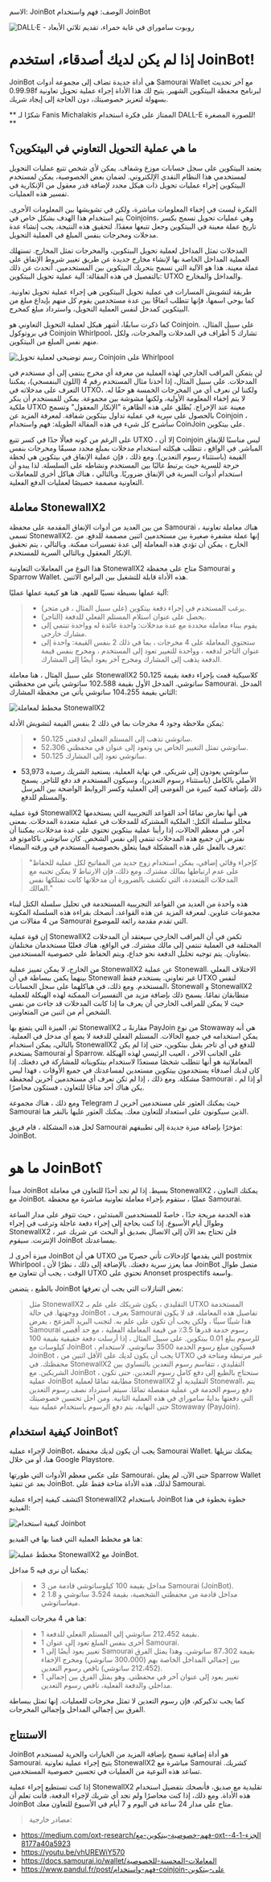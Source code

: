 الاسم: JoinBot
الوصف: فهم واستخدام JoinBot

![DALL·E - روبوت ساموراي في غابة حمراء، تقديم ثلاثي الأبعاد](assets/cover.jpeg)

# إذا لم يكن لديك أصدقاء، استخدم JoinBot!

JoinBot هي أداة جديدة تضاف إلى مجموعة أدوات Samourai Wallet مع آخر تحديث 0.99.98f لبرنامج محفظة البيتكوين الشهير. يتيح لك هذا الأداة إجراء عملية تحويل تعاونية بسهولة لتعزيز خصوصيتك، دون الحاجة إلى إيجاد شريك.

** شكرًا لـ Fanis Michalakis الممتاز على فكرة استخدام DALL-E للصورة المصغرة! **

## ما هي عملية التحويل التعاوني في البيتكوين؟

يعتمد البيتكوين على سجل حسابات موزع وشفاف. يمكن لأي شخص تتبع عمليات التحويل لمستخدمي هذا النظام النقدي الإلكتروني. لضمان بعض الخصوصية، يمكن لمستخدم البيتكوين إجراء عمليات تحويل ذات هيكل محدد لإضافة قدر معقول من الإنكارية في تفسير هذه العمليات.

الفكرة ليست في إخفاء المعلومات مباشرة، ولكن في تشويشها بين المعلومات الأخرى. يتم استخدام هذا الهدف بشكل خاص في Coinjoins، وهي عمليات تحويل تسمح بكسر تاريخ عملة معينة في البيتكوين وجعل تتبعها معقدًا. لتحقيق هذه النتيجة، يجب إنشاء عدة مدخلات ومخرجات بنفس المبلغ في العملية التحويل.

المدخلات تمثل المداخل لعملية تحويل البيتكوين، والمخرجات تمثل المخارج. تستهلك العملية المداخل الخاصة بها لإنشاء مخارج جديدة عن طريق تغيير شروط الإنفاق على عملة معينة. هذا هو الآلية التي تسمح بتحريك البيتكوين بين المستخدمين.
أتحدث عن ذلك بالتفصيل في هذه المقالة: آلية عملية تحويل البيتكوين: UTXO والمداخل والمخارج.

طريقة لتشويش المسارات في عملية تحويل البيتكوين هي إجراء عملية تحويل تعاونية. كما يوحي اسمها، فإنها تتطلب اتفاقًا بين عدة مستخدمين يقوم كل منهم بإيداع مبلغ من البيتكوين كمدخل لنفس العملية التحويل، واسترداد مبلغ كمخرج.

كما ذكرت سابقًا، أشهر هيكل لعملية التحويل التعاوني هو Coinjoin. على سبيل المثال، في بروتوكول Coinjoin Whirlpool، تشارك 5 أطراف في المدخلات والمخرجات، ولكل منهم نفس المبلغ من البيتكوين.

![رسم توضيحي لعملية تحويل Coinjoin على Whirlpool](assets/1.jpeg)

لن يتمكن المراقب الخارجي لهذه العملية من معرفة أي مخرج ينتمي إلى أي مستخدم في المدخلات. على سبيل المثال، إذا أخذنا مثال المستخدم رقم 4 (اللون البنفسجي)، يمكننا التعرف على مدخلاته في UTXO، ولكننا لن نعرف أي من المخرجات الخمسة هو حقًا له. لا يتم إخفاء المعلومة الأولية، ولكنها مشوشة بين مجموعة.
يمكن للمستخدم أن ينكر ملكية UTXO معينة عند الإخراج. يُطلق على هذه الظاهرة "الإنكار المعقول" وتسمح بالحصول على سرية في عملية تداول بيتكوين شفافة.
لمعرفة المزيد عن Coinjoin ، سأشرح كل شيء في هذه المقالة الطويلة: فهم واستخدام CoinJoin على بيتكوين.

على الرغم من كونه فعالًا جدًا في كسر تتبع UTXO ، إلا أن Coinjoin ليس مناسبًا للإنفاق المباشر. في الواقع ، تتطلب هيكلته استخدام مدخلات بمبلغ محدد مسبقًا ومخرجات بنفس القيمة (باستثناء رسوم التعدين). ومع ذلك ، فإن عملية الإنفاق في بيتكوين هي لحظة حرجة للسرية حيث يرتبط غالبًا بين المستخدم ونشاطه على السلسلة. لذا يبدو أن استخدام أدوات السرية في الإنفاق ضروريًا. وبالتالي ، هناك هياكل أخرى للمعاملات التعاونية مصممة خصيصًا لعمليات الدفع الفعلية.

## معاملة StonewallX2

من بين العديد من أدوات الإنفاق المقدمة على محفظة Samourai ، هناك معاملة تعاونية تسمى StonewallX2. إنها عملة مشفرة صغيرة بين مستخدمين اثنين مصممة للدفع. من الخارج ، يمكن أن تؤدي هذه المعاملة إلى عدة تفسيرات ممكنة. وبالتالي ، يتم تحقيق الإنكار المعقول وبالتالي السرية للمستخدم.

هذا النوع من المعاملات التعاونية StonewallX2 متاح على محفظة Samourai و Sparrow Wallet. هذه الأداة قابلة للتشغيل بين البرامج الاثنين.

آلية عملها بسيطة نسبيًا للفهم. هنا هو كيفية عملها عمليًا:

> - يرغب المستخدم في إجراء دفعة بيتكوين (على سبيل المثال ، في متجر).
> - يحصل على عنوان استلام المستلم الفعلي للدفعة (التاجر).
> - يقوم ببناء معاملة محددة مع عدة مدخلات: واحدة عائدة له وواحدة تنتمي إلى مشارك خارجي.
> - ستحتوي المعاملة على 4 مخرجات ، بما في ذلك 2 بنفس القيمة: واحدة إلى عنوان التاجر لدفعه ، وواحدة للتغيير تعود إلى المستخدم ، ومخرج بنفس قيمة الدفعة يذهب إلى المشارك ومخرج آخر يعود أيضًا إلى المشارك.

على سبيل المثال ، هنا معاملة StonewallX2 كلاسيكية قمت بإجراء دفعة بقيمة 50،125 ساتوشي. المدخل الأول بقيمة 102،588 ساتوشي يأتي من محفظتي Samourai. المدخل الثاني بقيمة 104،255 ساتوشي يأتي من محفظة المشارك:

![مخطط لمعاملة StonewallX2](assets/2.jpeg)

يمكن ملاحظة وجود 4 مخرجات بما في ذلك 2 بنفس القيمة لتشويش الأدلة:

> - 50،125 ساتوشي تذهب إلى المستلم الفعلي لدفعتي.
> - 52،306 ساتوشي تمثل التغيير الخاص بي وتعود إلى عنوان في محفظتي.
> - 50،125 ساتوشي تعود إلى المشارك.

- 53,973 ساتوشي يعودون إلى شريكي.
في نهاية العملية، يستعيد الشريك رصيده الأصلي بالكامل (باستثناء رسوم التعدين)، وسيكون المستخدم قد دفع للتاجر. يسمح ذلك بإضافة كمية كبيرة من الفوضى إلى العملية وكسر الروابط الواضحة بين المرسل والمستلم للدفع.

قوة عملية StonewallX2 هي أنها تعارض تمامًا أحد القواعد التجريبية التي يستخدمها محللو سلسلة الكتل: الملكية المشتركة للمدخلات في عملية متعددة المدخلات. بمعنى آخر، في معظم الحالات، إذا رأينا عملية بيتكوين تحتوي على عدة مدخلات، يمكننا أن نفترض أن جميع هذه المدخلات تنتمي إلى نفس الشخص. كان ساتوشي ناكاموتو قد تعرف بالفعل على هذه المشكلة فيما يتعلق بخصوصية المستخدم في ورقته البيضاء:

> "كإجراء وقائي إضافي، يمكن استخدام زوج جديد من المفاتيح لكل عملية للحفاظ على عدم ارتباطها بمالك مشترك. ومع ذلك، فإن الارتباط لا يمكن تجنبه مع المدخلات المتعددة، التي تكشف بالضرورة أن مدخلاتها كانت تمتلكها نفس المالك."

هذه واحدة من العديد من القواعد التجريبية المستخدمة في تحليل سلسلة الكتل لبناء مجموعات عناوين. لمعرفة المزيد عن هذه القواعد، أنصحك بقراءة هذه السلسلة المكونة من 4 مقالات من Samourai التي تقدم مقدمة رائعة للموضوع.

إن قوة عملية StonewallX2 تكمن في أن المراقب الخارجي سيعتقد أن المدخلات المختلفة في العملية تنتمي إلى مالك مشترك. في الواقع، هناك فعليًا مستخدمان مختلفان يتعاونان. يتم توجيه تحليل الدفعة نحو خداع، ويتم الحفاظ على خصوصية المستخدمين.

من الخارج، لا يمكن تمييز عملية StonewallX2 عن عملية Stonewall. الاختلاف الفعلي بينهما يكمن ببساطة في أن Stonewall غير تعاوني. يستخدم فقط UTXO لنفس المستخدم. ومع ذلك، في هياكلهما على سجل الحسابات، Stonewall و StonewallX2 متطابقان تمامًا. يسمح ذلك بإضافة مزيد من التفسيرات الممكنة لهذه الهيكلة للعملية حيث لا يمكن للمراقب الخارجي أن يعرف ما إذا كانت المدخلات قد جاءت من نفس الشخص أم من اثنين من المتعاونين.

ثم، الميزة التي يتمتع بها StonewallX2 مقارنةً بـ PayJoin من نوع Stowaway هي أنه يمكن استخدامه في جميع الحالات. المستلم الفعلي للدفعة لا يضع أي مدخل في العملية. بالتالي، يمكن استخدام StonewallX2 للدفع في أي تاجر يقبل بيتكوين، حتى إذا لم يكن يستخدم Samourai أو Sparrow.
على الجانب الآخر ، العيب الرئيسي لهذه الهيكلة المعاملاتية هو أنها تتطلب شخصًا مستعدًا لاستخدام بيتكويناته للمشاركة في دفعتك. إذا كان لديك أصدقاء يستخدمون بيتكوين مستعدين لمساعدتك في جميع الأوقات ، فهذا ليس مشكلة. ومع ذلك ، إذا لم تكن تعرف أي مستخدمين آخرين لمحفظة Samourai ، أو إذا لم يكن هناك أحد متاحًا للتعاون ، فستكون محاصرًا.

ومع ذلك ، هناك مجموعة Telegram حيث يمكنك العثور على مستخدمين آخرين لـ Samourai الذين سيكونون على استعداد للتعاون معك. يمكنك العثور عليها بالنقر هنا.

لحل هذه المشكلة ، قام فريق Samourai مؤخرًا بإضافة ميزة جديدة إلى تطبيقهم: JoinBot.

# ما هو JoinBot؟

مبدأ JoinBot بسيط. إذا لم تجد أحدًا للتعاون في معاملة StonewallX2 ، يمكنك التعاون مع JoinBot. عمليًا ، ستقوم بإجراء معاملة تعاونية مباشرة مع محفظة Samourai.

هذه الخدمة مريحة جدًا ، خاصةً للمستخدمين المبتدئين ، حيث تتوفر على مدار الساعة وطوال أيام الأسبوع. إذا كنت بحاجة إلى إجراء دفعة عاجلة وترغب في إجراء StonewallX2 ، فلن تحتاج بعد الآن إلى الاتصال بصديق أو البحث عن شريك عبر الإنترنت. سيقوم JoinBot بمساعدتك.

ميزة أخرى لـ JoinBot هي أن UTXO التي يقدمها كإدخالات تأتي حصريًا من postmix Whirlpool ، مما يعزز سرية دفعتك. بالإضافة إلى ذلك ، نظرًا لأن JoinBot متصل طوال الوقت ، يجب أن تتعاون مع UTXO تحتوي على Anonset prospectifs واسعة.

بالطبع ، يتضمن JoinBot بعض التنازلات التي يجب أن تعرفها:

> مثل StonewallX2 التقليدي ، يكون شريكك على علم بـ UTXO المستخدمة ووجهتها. في حالة JoinBot ، يعرف Samourai تفاصيل هذه المعاملة. قد لا يكون هذا شيئًا سيئًا ، ولكن يجب أن تكون على علم به.
> لتجنب البريد المزعج ، يفرض Samourai رسوم خدمة قدرها 3.5٪ من قيمة المعاملة الفعلية ، مع حد أقصى للرسوم يبلغ 0.01 بيتكوين. على سبيل المثال ، إذا أرسلت دفعة حقيقية بقيمة 100 كيلوسات مع JoinBot ، فسيكون مبلغ رسوم الخدمة 3500 ساتوشي.
> لاستخدام JoinBot ، يجب أن يكون لديك على الأقل اثنين من UTXO غير مرتبطة ومتاحة في محفظتك.
> في StonewallX2 التقليدي ، تتقاسم رسوم التعدين بالتساوي بين الشريكين. مع JoinBot ، ستحتاج بالطبع إلى دفع كامل رسوم التعدين.
حتى تكون عملية JoinBot مطابقة تمامًا لعملية StonewallX2 التقليدية أو Stonewall، يتم دفع رسوم الخدمة في عملية منفصلة تمامًا. سيتم استرداد نصف رسوم التعدين التي دفعتها بدايةً ساموراي في هذه العملية الثانية. ومن أجل تحسين خصوصيتك حتى النهاية، يتم دفع الرسوم باستخدام عملية بنية Stowaway (PayJoin).
## كيفية استخدام JoinBot؟

لإجراء عملية JoinBot، يجب أن يكون لديك محفظة Samourai Wallet. يمكنك تنزيلها هنا، أو من خلال Google Playstore.

على عكس معظم الأدوات التي طورتها Samourai، حتى الآن، لم يعلن Sparrow Wallet بعد عن تنفيذ JoinBot. لذلك، هذه الأداة متاحة فقط على Samourai.

اكتشف كيفية إجراء عملية StonewallX2 باستخدام JoinBot خطوة بخطوة في هذا الفيديو:

![كيفية استخدام Joinbot](https://youtu.be/80MoMz2Ne5g)

هنا هو مخطط العملية التي قمنا بها في الفيديو:

![مخطط عملية StonewallX2 مع JoinBot.](assets/3.jpeg)

يمكننا أن نرى فيه 5 مداخل:

> - 3 مداخل بقيمة 100 كيلوساتوشي قادمة من Samourai (JoinBot).
> - 2 مداخل قادمة من محفظتي الشخصية، بقيمة 3،524 ساتوشي و 1.8 ميغاساتوشي.

هنا هي 4 مخرجات العملية:

> - 1 بقيمة 212،452 ساتوشي إلى المستلم الفعلي للدفعة.
> - 1 أخرى بنفس المبلغ تعود إلى عنوان Samourai.
> - 1 تغيير يعود أيضًا إلى Samourai بقيمة 87،302 ساتوشي. وهذا يمثل الفرق بين إجمالي المداخل الخاصة بهم (300،000 ساتوشي) ومخرج الإخفاء (212،452 ساتوشي) ناقص رسوم التعدين.
> - 1 تغيير يعود إلى عنوان آخر في محفظتي. وهو يمثل الفرق بين إجمالي مداخلي والدفعة الفعلية، ناقص رسوم التعدين.

كما يجب تذكيركم، فإن رسوم التعدين لا تمثل مخرجات للعمليات. إنها تمثل ببساطة الفرق بين إجمالي المداخل وإجمالي المخرجات.

## الاستنتاج

JoinBot هو أداة إضافية تسمح بإضافة المزيد من الخيارات والحرية لمستخدم Samourai. يتيح إجراء عملية تعاونية StonewallX2 مباشرة مع Samourai كشريك. تساعد هذه النوعية من العمليات في تحسين خصوصية المستخدمين.

إذا كنت تستطيع إجراء عملية StonewallX2 تقليدية مع صديق، فأنصحك بتفضيل استخدام هذه الأداة. ومع ذلك، إذا كنت محاصرًا ولم تجد أي شريك لإجراء الدفعة، فأنت تعلم أن JoinBot متاح على مدار 24 ساعة في اليوم و 7 أيام في الأسبوع للتعاون معك.

> مصادر خارجية:
- https://medium.com/oxt-research/فهم-خصوصية-بيتكوين-مع-oxt-الجزء-1-4-8177a40a5923
- https://youtu.be/vhUREWiY570
- https://docs.samourai.io/wallet/المعاملات-المحسنة-للخصوصية
- https://www.pandul.fr/post/فهم-واستخدام-coinjoin-على-بيتكوين